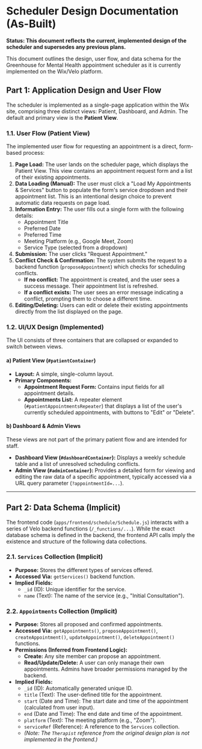 # Scheduler Design Documentation (As-Built)

**Status: This document reflects the current, implemented design of the scheduler and supersedes any previous plans.**

This document outlines the design, user flow, and data schema for the Greenhouse for Mental Health appointment scheduler as it is currently implemented on the Wix/Velo platform.

## Part 1: Application Design and User Flow

The scheduler is implemented as a single-page application within the Wix site, comprising three distinct views: Patient, Dashboard, and Admin. The default and primary view is the **Patient View**.

### 1.1. User Flow (Patient View)

The implemented user flow for requesting an appointment is a direct, form-based process:

1.  **Page Load:** The user lands on the scheduler page, which displays the Patient View. This view contains an appointment request form and a list of their existing appointments.
2.  **Data Loading (Manual):** The user must click a "Load My Appointments & Services" button to populate the form's service dropdown and their appointment list. This is an intentional design choice to prevent automatic data requests on page load.
3.  **Information Entry:** The user fills out a single form with the following details:
    *   Appointment Title
    *   Preferred Date
    *   Preferred Time
    *   Meeting Platform (e.g., Google Meet, Zoom)
    *   Service Type (selected from a dropdown)
4.  **Submission:** The user clicks "Request Appointment."
5.  **Conflict Check & Confirmation:** The system submits the request to a backend function (`proposeAppointment`) which checks for scheduling conflicts.
    *   **If no conflict:** The appointment is created, and the user sees a success message. Their appointment list is refreshed.
    *   **If a conflict exists:** The user sees an error message indicating a conflict, prompting them to choose a different time.
6.  **Editing/Deleting:** Users can edit or delete their existing appointments directly from the list displayed on the page.

### 1.2. UI/UX Design (Implemented)

The UI consists of three containers that are collapsed or expanded to switch between views.

#### a) Patient View (`#patientContainer`)

*   **Layout:** A simple, single-column layout.
*   **Primary Components:**
    *   **Appointment Request Form:** Contains input fields for all appointment details.
    *   **Appointments List:** A repeater element (`#patientAppointmentsRepeater`) that displays a list of the user's currently scheduled appointments, with buttons to "Edit" or "Delete".

#### b) Dashboard & Admin Views

These views are not part of the primary patient flow and are intended for staff.
*   **Dashboard View (`#dashboardContainer`):** Displays a weekly schedule table and a list of unresolved scheduling conflicts.
*   **Admin View (`#adminContainer`):** Provides a detailed form for viewing and editing the raw data of a specific appointment, typically accessed via a URL query parameter (`?appointmentId=...`).

---

## Part 2: Data Schema (Implicit)

The frontend code (`apps/frontend/schedule/Schedule.js`) interacts with a series of Velo backend functions (`/_functions/...`). While the exact database schema is defined in the backend, the frontend API calls imply the existence and structure of the following data collections.

### 2.1. `Services` Collection (Implicit)

*   **Purpose:** Stores the different types of services offered.
*   **Accessed Via:** `getServices()` backend function.
*   **Implied Fields:**
    *   `_id` (ID): Unique identifier for the service.
    *   `name` (Text): The name of the service (e.g., "Initial Consultation").

### 2.2. `Appointments` Collection (Implicit)

*   **Purpose:** Stores all proposed and confirmed appointments.
*   **Accessed Via:** `getAppointments()`, `proposeAppointment()`, `createAppointment()`, `updateAppointment()`, `deleteAppointment()` functions.
*   **Permissions (Inferred from Frontend Logic):**
    *   **Create:** Any site member can propose an appointment.
    *   **Read/Update/Delete:** A user can only manage their own appointments. Admins have broader permissions managed by the backend.
*   **Implied Fields:**
    *   `_id` (ID): Automatically generated unique ID.
    *   `title` (Text): The user-defined title for the appointment.
    *   `start` (Date and Time): The start date and time of the appointment (calculated from user input).
    *   `end` (Date and Time): The end date and time of the appointment.
    *   `platform` (Text): The meeting platform (e.g., "Zoom").
    *   `serviceRef` (Reference): A reference to the `Services` collection.
    *   *(Note: The `Therapist` reference from the original design plan is not implemented in the frontend.)*
